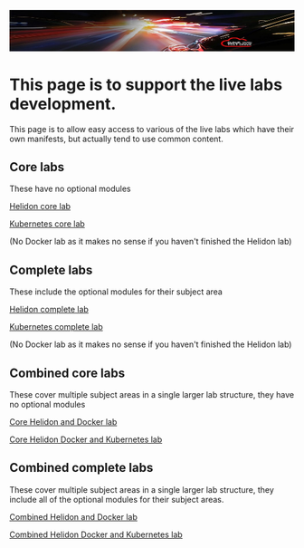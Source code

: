 ![](../../../common/images/customer.logo2.png)

# This page is to support the live labs development.
This page is to allow easy access to various of the live labs which have their own manifests, but actually tend to use common content.

## Core labs
These have no optional modules

[Helidon core lab](https://oracle.github.io/cloudtestdrive/AppDev/cloud-native/livelabs/individual/helidon/helidon-core/index.html?lab=labs-introduction)

[Kubernetes core lab](https://oracle.github.io/cloudtestdrive/AppDev/cloud-native/livelabs/individual/kubernetes/kubernetes-core/index.html?lab=labs-introduction)

(No Docker lab as it makes no sense if you haven't finished the Helidon lab)

## Complete labs
These include the optional modules for their subject area

[Helidon complete lab](https://oracle.github.io/cloudtestdrive/AppDev/cloud-native/livelabs/individual/helidon/helidon-complete/index.html?lab=labs-introduction)

[Kubernetes complete lab](https://oracle.github.io/cloudtestdrive/AppDev/cloud-native/livelabs/individual/kubernetes/kubernetes-complete/index.html?lab=labs-introduction)

(No Docker lab as it makes no sense if you haven't finished the Helidon lab)

## Combined core labs
These cover multiple subject areas in a single larger lab structure, they have no optional modules

[Core Helidon and Docker lab](https://oracle.github.io/cloudtestdrive/AppDev/cloud-native/livelabs/combined/helidon-docker-core/index.html?lab=labs-introduction)

[Core Helidon Docker and Kubernetes lab](https://oracle.github.io/cloudtestdrive/AppDev/cloud-native/livelabs/combined/helidon-docker-kubernetes-core/index.html?lab=labs-introduction)

## Combined complete labs
These cover multiple subject areas in a single larger lab structure, they include all of the optional modules for their subject areas.

[Combined Helidon and Docker lab](https://oracle.github.io/cloudtestdrive/AppDev/cloud-native/livelabs/combined/helidon-docker-complete/index.html?lab=labs-introduction)

[Combined Helidon Docker and Kubernetes lab](https://oracle.github.io/cloudtestdrive/AppDev/cloud-native/livelabs/combined/helidon-docker-kubernetes-complete/index.html?lab=labs-introduction)

